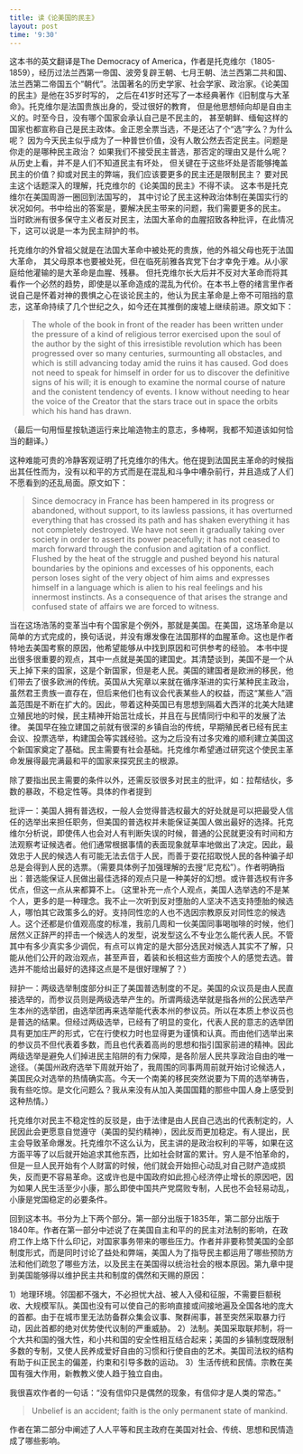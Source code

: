 ```yaml
---
title: 读《论美国的民主》
layout: post
time: '9:30'
---
```

<!--题记：试图一气呵成的把《论美国的民主》，《经济学原理》，《国富论》和《道德情操论》这几本书的书评写了，主要为了理清自己的思路。-->
<!--这些书不愧为经典，我花了大量时间力气阅读这几本书，得在每天黄金时段头脑清晰的时候读，否则难以理清书中逻辑。-->
<!--这些人的大脑是受到神的眷顾了么？怎么能写出这么精彩的东西？很长一段时间没有更新博客，因为在这一轮又一轮精彩如此的-->
<!--论证冲击下，我着实没有任何喘息的余地。同时为自己从09年开始向这个世界生产的垃圾文字感到抱歉，好在已经全部删了。现在开始更新，-->
<!--是因为我真的需要一个地方来理清这所有的东西，尝试过不同的方法，但都不是很成功。希望更新博客能够成为我细细回顾总结-->
<!--这些经典的动力。目标是每天或多或少都写一些书评，慢慢的将之前看过的好书在脑海中清理一下。-->

<!--2014-10-26 今晚的更新让我对书的初衷和时代背景有了更深的了解。希望在接下来的回顾总结中，能够进一步理清作者的论证思路。荟加油！： ）-->

<!--2014-10-27 接着整理下去。一晃又是一个小时。时间啊。-->

<!--2014-10-28 今天开始整理作者提出的民主的弊端，以及对此的辩护。时间啊。-->

这本书的英文翻译是The Democracy of America，作者是托克维尔（1805-1859），经历过法兰西第一帝国、波旁复辟王朝、七月王朝、法兰西第二共和国、法兰西第二帝国五个“朝代”。法国著名的历史学家、社会学家、政治家。《论美国的民主》是他在35岁时写的，
之后在41岁时还写了一本经典著作《旧制度与大革命》。托克维尔是法国贵族出身的，受过很好的教育，
但是他思想倾向却是自由主义的。时至今日，没有哪个国家会承认自己是不民主的，
甚至朝鲜、缅甸这样的国家也都宣称自己是民主政体。金正恩全票当选，不是还沾了个“选”字么？为什么呢？
因为今天民主似乎成为了一种普世价值，没有人敢公然去否定民主。问题是你走的是哪种民主政治？
如果我们不接受民主普选，那否定的理由又是什么呢？从历史上看，并不是人们不知道民主有坏处，
但关键在于这些坏处是否能够掩盖民主的价值？抑或对民主的弊端，我们应该要更多的民主还是限制民主？
要对民主这个话题深入的理解，托克维尔的《论美国的民主》不得不读。
这本书是托克维尔在美国周游一圈回到法国写的，
其中讨论了民主这种政治体制在美国实行的状况如何。书中给出的答案是，要解决民主带来的问题，我们需要更多的民主。
当时欧洲有很多保守主义者反对民主，法国大革命的血腥招致各种批评，在此情况下，这可以说是一本为民主辩护的书。

托克维尔的外曾祖父就是在法国大革命中被处死的贵族，他的外祖父母也死于法国大革命，
其父母原本也要被处死，但在临死前雅各宾党下台才幸免于难。从小家庭给他灌输的是大革命是血腥、残暴。
但托克维尔长大后并不反对大革命而将其看作一个必然的趋势，即使是以革命造成的混乱为代价。在本书上卷的绪言里作者说自己是怀着对神的畏惧之心在谈论民主的，他认为民主革命是上帝不可阻挡的意志，这革命持续了几个世纪之久，如今还在其推倒的废墟上继续前进。原文如下：
<blockquote>
The whole of the book in front of the reader has been written under the pressure of a kind of religious terror exercised upon the soul of the author by the sight of this irresistible revolution which has been progressed over so many centuries, surmounting all obstacles, and which is still advancing today amid the ruins it has caused. God does not need to speak for himself in order for us to discover the definitive signs of his will; it is enough to examine the normal course of nature and the conistent tendency of events. I know without needing to hear the voice of the Creator that the stars trace out in space the orbits which his hand has drawn.
</blockquote>
（最后一句用恒星按轨道运行来比喻造物主的意志，多棒啊，我都不知道该如何恰当的翻译。）

这种难能可贵的冷静客观证明了托克维尔的伟大。他在提到法国民主革命的时候指出其任性而为，没有以和平的方式而是在混乱和斗争中嘈杂前行，并且造成了人们不愿看到的还乱局面。原文如下：

<blockquote>
Since democracy in France has been hampered in its progress or abandoned, without support, to its
lawless passions, it has overturned everything that has crossed its path and has shaken everything it has not completely destroyed. We have not seen it gradually taking over society in order to assert its
power peacefully; it has not ceased to march forward through the confusion and agitation of a conflict.
Flushed by the heat of the struggle and pushed beyond his natural boundaries by the opinions and 
excesses of his opponents, each person loses sight of the very object of him aims and expresses
himself in a language which is alien to his real  feelings and his innermost instincts. As a consequence of that arises the strange and confused state of affairs we are forced to witness. 
</blockquote>

当在这场浩荡的变革当中有个国家是个例外，那就是美国。在美国，这场革命是以简单的方式完成的，换句话说，并没有爆发像在法国那样的血腥革命。这也是作者特地去美国考察的原因，他希望能够从中找到原因和可供参考的经验。
本书中提出很多很重要的观点，其中一点就是美国的建国史。其清楚谈到，美国不是一个从天上掉下来的国家，这是个新国家，但是老人民。美国的建国者是欧洲的移民，他们带去了很多欧洲的传统。英国从大宪章以来就在循序渐进的实行某种民主政治，虽然君王贵族一直存在，但后来他们也有议会代表某些人的权益，而这“某些人”涵盖范围是不断在扩大的。因此，带着这种英国已有思想到隔着大西洋的北美大陆建立殖民地的时候，民主精神开始茁壮成长，并且在与民情同行中和平的发展了法律。
美国早在独立建国之前就有很深的乡镇自治的传统，早期殖民者已经有民主会议、投票选举，构建国会等实践经验。这为之后没有过多灾难的顺利建立美国这个新国家奠定了基础。民主需要有社会基础。托克维尔希望通过研究这个使民主革命发展得最完满最和平的国家来探究民主的根源。
<!--，当托克维尔开始探讨民主的社会学基础的时候，他便成为了现代政治社会学之父。-->
除了要指出民主需要的条件以外，还需反驳很多对民主的批评，如：拉帮结伙，多数的暴政，不稳定性等。具体的作者提到

批评一：美国人拥有普选权，一般人会觉得普选权最大的好处就是可以把最受人信任的选举出来担任职务，但美国的普选权并未能保证美国人做出最好的选择。托克维尔分析说，即使伟人也会对人有判断失误的时候，普通的公民就更没有时间和方法观察考证候选者。他们通常根据事情的表面现象就草率地做出了决定。因此，最效忠于人民的候选人有可能无法去信于人民，而善于耍花招取悦人民的各种骗子却总是会得到人民的选票。（需要具体例子加强理解的去搜“尼克松”）。作者明确指出：普选能保证人民做出最佳选择的观点只是一种美好的幻想。或许普选权有许多优点，但这一点从来都算不上。（这里补充一点个人观点，美国人选举选的不是某个人，更多的是一种理念。我不止一次听到反对堕胎的人坚决不选支持堕胎的候选人，哪怕其它政策多么的好。支持同性恋的人也不选因宗教原反对同性恋的候选人。这个还都是价值观高度的标准，我前几周和一伙美国同事喝咖啡的时候，他们居然义正辞严的抨击一个候选人的发型，说发型这么不专业怎么能代表人民。不管其中有多少真实多少调侃，有点可以肯定的是大部分选民对候选人其实不了解，只能从他们公开的政治观点，甚至声音，着装和长相这些方面按个人的感觉去选。普选并不能给出最好的选择这点是不是很好理解了？）

辩护一：两级选举制度部分纠正了美国普选制度的不足。美国的众议员是由人民直接选举的，而参议员则是两级选举产生的。所谓两级选举就是指各州的公民选举产生本州的选举团，由选举团再来选举能代表本州的参议员。所以在本质上参议员也是普选的结果。但经过两级选举，已经有了明显的变化，代表人民的意志的选举团具有更加庄严的形式，它在行使权力时也显得更为谨慎和认真。而由他们选举出来的参议员不但代表着多数，而且也代表着高尚的思想和指引国家前进的精神。因此两级选举是避免人们掉进民主陷阱的有力保障，是各阶层人民共享政治自由的唯一途径。（美国州政府选举下周就开始了，我周围的同事两周前就开始讨论候选人，美国民众对选举的热情确实高。今天一个南美的移民突然说要为下周的选举祷告，我有些吃惊。是文化问题么？我从来没有从加入美国国籍的那些中国人身上感受到这种热情。）


托克维尔对民主不稳定性的反驳是，由于法律是由人民自己选出的代表制定的，人民因此会更愿意自觉遵守（美国的契约精神），因此反而更加稳定。有人提出，民主会导致革命爆发。托克维尔不这么认为，民主讲的是政治权利的平等，如果在这方面平等了以后就开始追求其他东西，比如社会财富的累计。穷人是不怕革命的，但是一旦人民开始有个人财富的时候，他们就会开始担心动乱对自己财产造成损失，反而更不容易革命。这或许也是中国政府如此担心经济停止增长的原因吧，因为如果人民生活至少小康，那么即使中国共产党腐败专制，人民也不会轻易动乱，小康是党国稳定的必要条件。

回到这本书。书分为上下两个部分。第一部分出版于1835年，第二部分出版于1840年。作者在第一部分中述说了在美国自主和平的的民主对法制的影响，在政府工作上烙下什么印记，对国家事务带来的哪些压力。作者并非要称赞美国的全部制度形式，而是同时讨论了益处和弊端，美国人为了指导民主都运用了哪些预防方法和他们疏忽了哪些方法，以及民主在美国得以统治社会的根本原因。第九章中提到美国能够得以维护民主共和制度的偶然和天赐的原因：

1）地理环境。邻国都不强大，不必担忧大战、被人入侵和征服，不需要巨额税收、大规模军队。美国也没有可以使自己的影响直接或间接地遍及全国各地的庞大的首都。由于在城市里无法防备群众集会议事、聚群闹事，甚至突然采取暴力行动，因此首都的绝对优势使代议制的严重威胁。
2）法制。美国采取联邦制，将一个大共和国的强大性，和小共和国的安全性相互结合起来；美国的乡镇制度既限制多数的专制，又使人民养成爱好自由的习惯和行使自由的艺术。美国司法权的结构有助于纠正民主的偏差，约束和引导多数的运动。
3）生活传统和民情。宗教在美国有强大作用，新教教义使人趋于独立自由。

我很喜欢作者的一句话：“没有信仰只是偶然的现象，有信仰才是人类的常态。”
<blockquote>
Unbelief is an accident; faith is the only permanent state of mankind.
</blockquote>

作者在第二部分中阐述了人人平等和民主政府在美国对社会、传统、思想和民情造成了哪些影响。
<!-- 100多年前出版的书籍《旧制度与大革命》在今天能够翻译成中文，而且受到广泛的关注当然有他的道理，那么本书的中文译本是在1992年出版的，那么由冯唐先生翻译，由桂玉芳和张芝联两位老先生做的校对，张芝联是中国有名的研究法国历史的学者，他写得序言，这个序言本身有助于我们了解托克维尔这本《旧制度与大革命》，那么译者就张芝联先生说，他说托克维尔他开宗就这样说，他写这本书他是关于法国革命的研究，而不是一部法国的大革命，我们知道法国大革命是欧洲历史上最大的一场革命，他对人类社会都有很大不一样，比方说中国革命，中国革命受到的影响一个是来自俄罗斯的十月革命，另一个就是法国的大革命，所以为什么会产生法国大革命，这确实是一个非常令人感兴趣的一个话题。
那么在这本书里面托克维尔对于法国大革命的主要论点可以分成这样几点，第一就是1789年法国大革命是迄今为止最伟大最激烈的革命，他代表法国的青春、热情、自豪、慷慨和真诚的年代，那么第二，法国大革命他是一件长期工作的最后完成，即使他没有发生古老的社会建筑同样也会倒塌，但是法国革命的业绩他是以突然的方式完成了需要长时期才能一点一滴完成的事情，就他的这个突然性，第三，法国革命呈现出了绝对性，但是又呈现出了连续性和反复性，那么然后第四，也是很重要的就涉及到了专制自由和平等，这三者之间关系的问题。
这方面书里面都有很多的叙述，那么我想张芝联先生还指出他说托克维尔的着作在1870年之后被冷落了七八十年，近几十年来在西方突然走运，这不是偶然的，因为保守的自由主义的思想抬头，托克维尔的政治观点重新受到了重视，我们知道托克维尔在中国也越来越受到重视，因为我知道中译本不仅中国内地有好几个中译本，在香港也有中译本，台湾也有中译本出现，可见两岸三地的中国人都很重视这本书的作用，因为这本书可以让我们有很深入的思考，比方这个书里面有些非常发人深省的观点，特别是我们看到像书里面说的，为什么在第四章就是路易十六统治时期他是旧君主制最繁荣的时期，何以繁荣反而加速了大革命的到来。
本来人们认为革命往往是在人民处于水深火热民不聊生的时候发生的，不是的，法国大革命的发生恰恰是在繁荣的时候，所以革命的发生并非总是因为人们的处境越来越坏，最经常的情况就是一向毫无怨言，仿佛若无其事的忍受着最难以忍受的法律的人民，一旦法律压力减轻他们就会猛力的把他抛弃，被革命摧毁的政府几乎总是比他前面的那个政权更好，而且经验告诉我们对于一个坏政府来说最危险的时刻通常就是他开始改革的时刻，只有伟大天才才能够拯救一位着手救济长期受压迫的臣民的君主。
这是非常有意思的观点，那么同时本书他说了，他说一场浩劫怎么样才能够避免呢，一方面是一个民族，他说就是法兰西民族，一方面是一个民族，其中发财的欲望每时每刻都在膨胀，全民都想发财，每一个老百姓都想发财，但是另一方面是一个政府，他不断的刺激这种新的热情，不断的从中作梗，点燃了又把他扑灭，就这样从两方面促使了自己的毁灭，这就是法国大革命，当时法国的国王所推行的政策，为什么在法国最繁荣的时候结果却爆发了大革命，本书的第五章也很有意思，他说为什么减轻人民的负担结果人民反而被激怒了，这里面举了很多具体的例子，那么我也注意到在中国的学者当中近年来有关托克维尔这本名着也引起了广泛的讨论。
那么其中我比较欣赏的是荣建先生的观点，荣建先生他认为从托克维尔这本书当中他有一些新的观点，那么我在这里跟大家分享的是这样的几个点，第一，那么革命是专制条件下解决权利更替的唯一的方式，因为专制的条件下他不可能有民主的，不可能有和平的方式让权利来更替，那么结果就是采取了革命的方式，那么对于法国大革命来说这点是非常明显的，其实不光说法国大革命，甚至我们看俄罗斯的大革命中国的大革命，中国的革命都有同样的特点，第二，就是以法国的情况来看，中央集权体制下的革命他不是彻底的粉碎旧的体制，而是在旧体制的废墟上建立起来的一个新的更完善而且也是更合理的一个专制的体制。
那么荣建先生他在谈到托克维尔的这本书谈到革命和他土壤的问题的时候，也有这样一个相当精采的一个叙述，他说专制制度他既是革命的土壤，但是他也是革命的葬身之地，所以荣建先生也特别注意到就是中国从90年代改革开放以来，特别经过了社会的激烈的动荡之后，人们普遍认识到必须要告别革命，那么在这种情况下我们看一看一百多年前的当时还说还是一位法国年轻的学者所写的《旧制度与大革命》，他为什么在中国会广泛引起人们的关注，因为人们从托克维尔对法国大革命产生的土壤和原因的研究当中可以看到我们说的，就是可以古为今用也可以洋为中用。
-->
